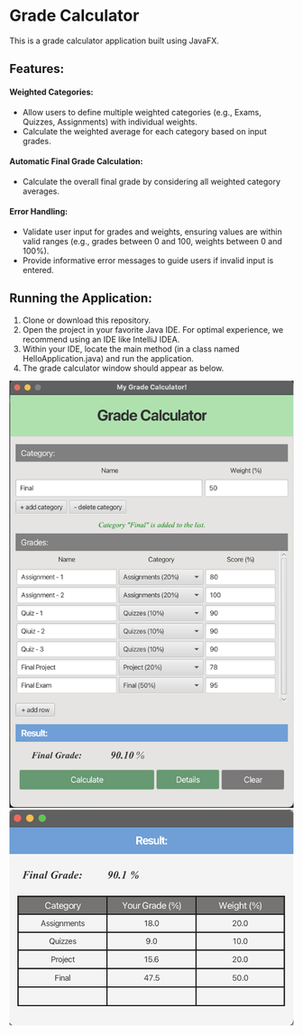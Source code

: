 <h1 id="grade-calculator">Grade Calculator</h1>
<p>This is a grade calculator application built using JavaFX.</p>
<h2 id="features-">Features:</h2>
<h4 id="weighted-categories-">Weighted Categories:</h4>
<ul>
   <li>Allow users to define multiple weighted categories (e.g., Exams, Quizzes, Assignments) with individual weights.</li>
   <li>Calculate the weighted average for each category based on input grades.</li>
</ul>
<h4 id="automatic-final-grade-calculation-">Automatic Final Grade Calculation:</h4>
<ul>
   <li>Calculate the overall final grade by considering all weighted category averages.</li>
</ul>
<h4 id="error-handling-">Error Handling:</h4>
<ul>
   <li>Validate user input for grades and weights, ensuring values are within valid ranges (e.g., grades between 0 and 100, weights between 0 and 100%).</li>
   <li>Provide informative error messages to guide users if invalid input is entered.</li>
</ul>
<h2 id="running-the-application-">Running the Application:</h2>
<ol>
   <li>Clone or download this repository.</li>
   <li>Open the project in your favorite Java IDE. For optimal experience, we recommend using an IDE like IntelliJ IDEA.</li>
   <li>Within your IDE, locate the main method (in a class named HelloApplication.java) and run the application.</li>
   <li>The grade calculator window should appear as below.</li>
</ol>
<p><img src="https://github.com/aungbbo/Grade-Calculator/blob/master/assets/MainView.png" alt="alt text" width="600">
   <img src="https://github.com/aungbbo/Grade-Calculator/blob/master/assets/GradeDetail.png" alt="alt text" width="600">
</p>